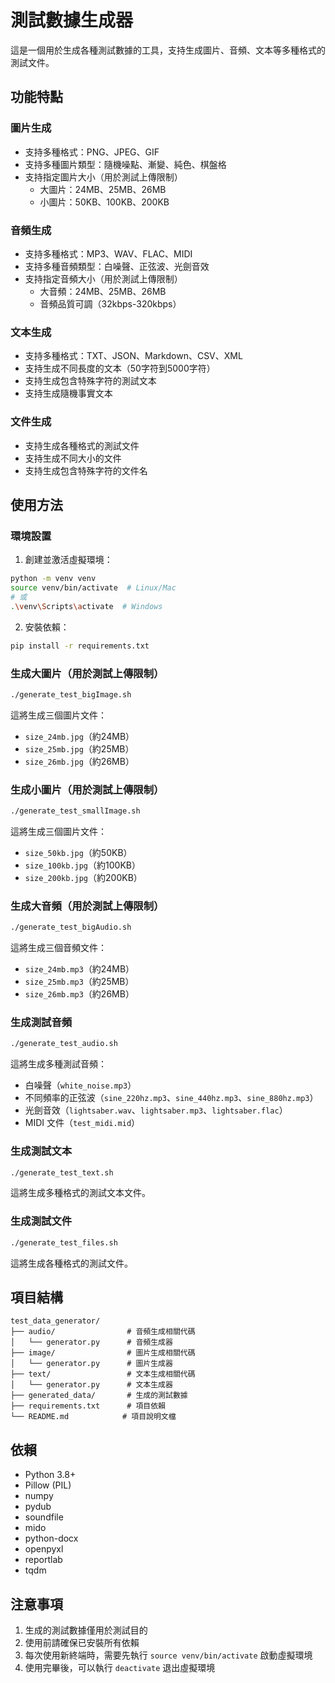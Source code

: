 # 測試數據生成器

這是一個用於生成各種測試數據的工具，支持生成圖片、音頻、文本等多種格式的測試文件。

## 功能特點

### 圖片生成
- 支持多種格式：PNG、JPEG、GIF
- 支持多種圖片類型：隨機噪點、漸變、純色、棋盤格
- 支持指定圖片大小（用於測試上傳限制）
  - 大圖片：24MB、25MB、26MB
  - 小圖片：50KB、100KB、200KB

### 音頻生成
- 支持多種格式：MP3、WAV、FLAC、MIDI
- 支持多種音頻類型：白噪聲、正弦波、光劍音效
- 支持指定音頻大小（用於測試上傳限制）
  - 大音頻：24MB、25MB、26MB
  - 音頻品質可調（32kbps-320kbps）

### 文本生成
- 支持多種格式：TXT、JSON、Markdown、CSV、XML
- 支持生成不同長度的文本（50字符到5000字符）
- 支持生成包含特殊字符的測試文本
- 支持生成隨機事實文本

### 文件生成
- 支持生成各種格式的測試文件
- 支持生成不同大小的文件
- 支持生成包含特殊字符的文件名

## 使用方法

### 環境設置
1. 創建並激活虛擬環境：
```bash
python -m venv venv
source venv/bin/activate  # Linux/Mac
# 或
.\venv\Scripts\activate  # Windows
```

2. 安裝依賴：
```bash
pip install -r requirements.txt
```

### 生成大圖片（用於測試上傳限制）
```bash
./generate_test_bigImage.sh
```
這將生成三個圖片文件：
- `size_24mb.jpg`（約24MB）
- `size_25mb.jpg`（約25MB）
- `size_26mb.jpg`（約26MB）

### 生成小圖片（用於測試上傳限制）
```bash
./generate_test_smallImage.sh
```
這將生成三個圖片文件：
- `size_50kb.jpg`（約50KB）
- `size_100kb.jpg`（約100KB）
- `size_200kb.jpg`（約200KB）

### 生成大音頻（用於測試上傳限制）
```bash
./generate_test_bigAudio.sh
```
這將生成三個音頻文件：
- `size_24mb.mp3`（約24MB）
- `size_25mb.mp3`（約25MB）
- `size_26mb.mp3`（約26MB）

### 生成測試音頻
```bash
./generate_test_audio.sh
```
這將生成多種測試音頻：
- 白噪聲（`white_noise.mp3`）
- 不同頻率的正弦波（`sine_220hz.mp3`、`sine_440hz.mp3`、`sine_880hz.mp3`）
- 光劍音效（`lightsaber.wav`、`lightsaber.mp3`、`lightsaber.flac`）
- MIDI 文件（`test_midi.mid`）

### 生成測試文本
```bash
./generate_test_text.sh
```
這將生成多種格式的測試文本文件。

### 生成測試文件
```bash
./generate_test_files.sh
```
這將生成各種格式的測試文件。

## 項目結構
```
test_data_generator/
├── audio/                # 音頻生成相關代碼
│   └── generator.py      # 音頻生成器
├── image/                # 圖片生成相關代碼
│   └── generator.py      # 圖片生成器
├── text/                 # 文本生成相關代碼
│   └── generator.py      # 文本生成器
├── generated_data/       # 生成的測試數據
├── requirements.txt      # 項目依賴
└── README.md            # 項目說明文檔
```

## 依賴
- Python 3.8+
- Pillow (PIL)
- numpy
- pydub
- soundfile
- mido
- python-docx
- openpyxl
- reportlab
- tqdm

## 注意事項
1. 生成的測試數據僅用於測試目的
2. 使用前請確保已安裝所有依賴
3. 每次使用新終端時，需要先執行 `source venv/bin/activate` 啟動虛擬環境
4. 使用完畢後，可以執行 `deactivate` 退出虛擬環境
